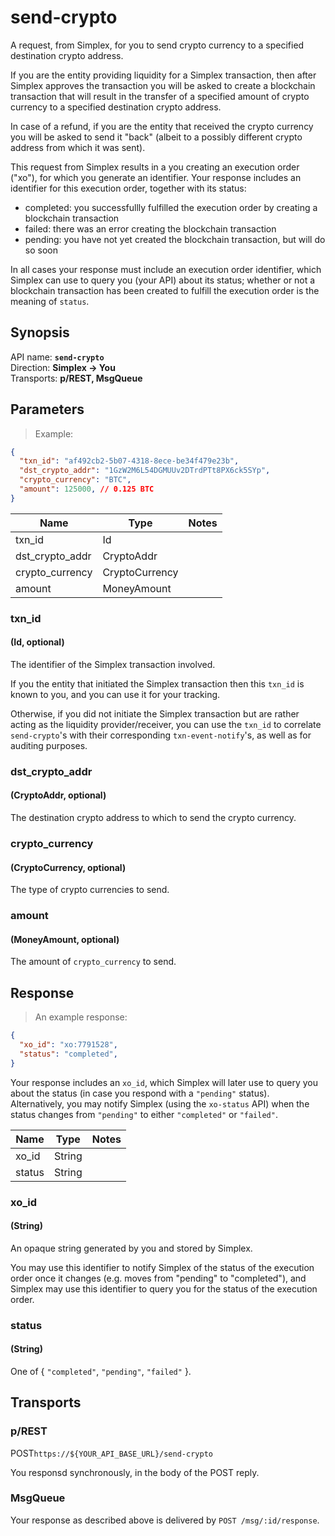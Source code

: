 # send-crypto #

A request, from Simplex, for you to send crypto currency to a specified destination crypto address.

If you are the entity providing liquidity for a Simplex transaction, then after Simplex approves the transaction you will be asked to create a blockchain transaction that will result in the transfer of a specified amount of crypto currency to a specified destination crypto address.

In case of a refund, if you are the entity that received the crypto currency you will be asked to send it "back" (albeit to a possibly different crypto address from which it was sent).

This request from Simplex results in a you creating an execution order ("xo"), for which you generate an identifier. Your response includes an identifier for this execution order, together with its status:
 * completed: you successfullly fulfilled the execution order by creating a blockchain transaction
 * failed: there was an error creating the blockchain transaction
 * pending: you have not yet created the blockchain transaction, but will do so soon

In all cases your response must include an execution order identifier, which Simplex can use to query you (your API) about its status; whether or not a blockchain transaction has been created to fulfill the execution order is the meaning of `status`.

## Synopsis ##

API name: **`send-crypto`**  
Direction: **Simplex &rarr; You**  
Transports: **p/REST, MsgQueue**

## Parameters ##

> Example:

```json
{
  "txn_id": "af492cb2-5b07-4318-8ece-be34f479e23b",
  "dst_crypto_addr": "1GzW2M6L54DGMUUv2DTrdPTt8PX6ck5SYp",
  "crypto_currency": "BTC",
  "amount": 125000, // 0.125 BTC
}
```

Name            | Type           | Notes
--------------- | -------------- | -----
txn_id          | Id             |
dst_crypto_addr | CryptoAddr     |
crypto_currency | CryptoCurrency |
amount          | MoneyAmount    |

### txn_id ###
#### (Id, optional)

The identifier of the Simplex transaction involved.

If you the entity that initiated the Simplex transaction then this `txn_id` is known to you, and you can use it for your tracking.

Otherwise, if you did not initiate the Simplex transaction but are rather acting as the liquidity provider/receiver, you can use the `txn_id` to correlate `send-crypto`'s with their corresponding `txn-event-notify`'s, as well as for auditing purposes.

### dst_crypto_addr ###
#### (CryptoAddr, optional)

The destination crypto address to which to send the crypto currency.

### crypto_currency ###
#### (CryptoCurrency, optional)

The type of crypto currencies to send.

### amount ###
#### (MoneyAmount, optional)

The amount of `crypto_currency` to send.

## Response ##

> An example response:

```json
{
  "xo_id": "xo:7791528",
  "status": "completed",
}
```

Your response includes an `xo_id`, which Simplex will later use to query you about the status (in case you respond with a `"pending"` status). Alternatively, you may notify Simplex (using the `xo-status` API) when the status changes from `"pending"` to either `"completed"` or `"failed"`.

Name   | Type   | Notes
------ | ------ | -----
xo_id  | String |
status | String |

### xo_id ###
#### (String)

An opaque string generated by you and stored by Simplex.

You may use this identifier to notify Simplex of the status of the execution order once it changes (e.g. moves from "pending" to "completed"), and Simplex may use this identifier to query you for the status of the execution order.

### status ###
#### (String)

One of { `"completed"`, `"pending"`, `"failed"` }.

## Transports ##

### p/REST ###

<span class="http-verb http-post">POST</span>`https://${YOUR_API_BASE_URL}/send-crypto`

You responsd synchronously, in the body of the POST reply.

### MsgQueue ###

Your response as described above is delivered by `POST /msg/:id/response`.

[modeline]: # ( vim: set ts=2 sw=2 expandtab wrap linebreak: )
